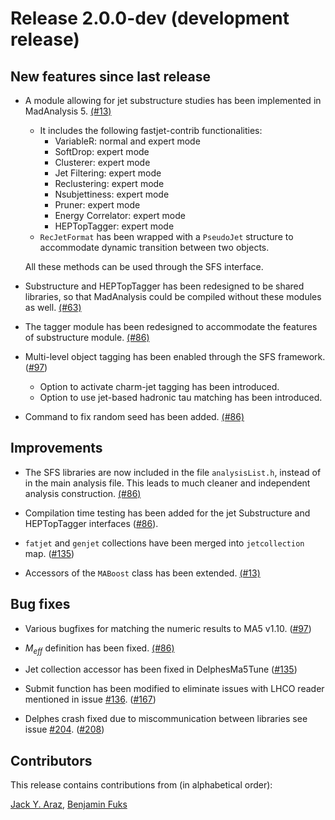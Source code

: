 # Release 2.0.0-dev (development release)

## New features since last release

* A module allowing for jet substructure studies has been implemented in
  MadAnalysis 5. [(#13)](https://github.com/MadAnalysis/madanalysis5/pull/13)
  * It includes the following fastjet-contrib functionalities:
    * VariableR: normal and expert mode
    * SoftDrop: expert mode
    * Clusterer: expert mode
    * Jet Filtering: expert mode
    * Reclustering: expert mode
    * Nsubjettiness: expert mode
    * Pruner: expert mode
    * Energy Correlator: expert mode
    * HEPTopTagger: expert mode
  * `RecJetFormat` has been wrapped with a `PseudoJet` structure to accommodate
     dynamic transition between two objects.

  All these methods can be used through the SFS interface.

* Substructure and HEPTopTagger has been redesigned to be shared libraries, so
  that MadAnalysis could be compiled without these modules as well.
  [(#63)](https://github.com/MadAnalysis/madanalysis5/pull/63)

* The tagger module has been redesigned to accommodate the features of
  substructure module.
  [(#86)](https://github.com/MadAnalysis/madanalysis5/pull/86)

* Multi-level object tagging has been enabled through the SFS framework.
  ([#97](https://github.com/MadAnalysis/madanalysis5/pull/97))
  * Option to activate charm-jet tagging has been introduced.
  * Option to use jet-based hadronic tau matching has been introduced.

* Command to fix random seed has been added.
  [(#86)](https://github.com/MadAnalysis/madanalysis5/pull/86)

## Improvements

* The SFS libraries are now included in the file `analysisList.h`, instead of in
  the main analysis file. This leads to much cleaner and independent analysis
  construction. [(#86)](https://github.com/MadAnalysis/madanalysis5/pull/86)

* Compilation time testing has been added for the jet Substructure and
  HEPTopTagger interfaces
  ([#86](https://github.com/MadAnalysis/madanalysis5/pull/86)).

* `fatjet` and `genjet` collections have been merged into `jetcollection` map.
  ([#135](https://github.com/MadAnalysis/madanalysis5/pull/135))

* Accessors of the `MABoost` class has been extended.
  [(#13)](https://github.com/MadAnalysis/madanalysis5/pull/13)

## Bug fixes

* Various bugfixes for matching the numeric results to MA5 v1.10.
  ([#97](https://github.com/MadAnalysis/madanalysis5/pull/97))

* $M_{eff}$ definition has been fixed.
  [(#86)](https://github.com/MadAnalysis/madanalysis5/pull/86)

* Jet collection accessor has been fixed in DelphesMa5Tune
  ([#135](https://github.com/MadAnalysis/madanalysis5/pull/135))

* Submit function has been modified to eliminate issues with LHCO
  reader mentioned in issue [#136](https://github.com/MadAnalysis/madanalysis5/issues/136).
  ([#167](https://github.com/MadAnalysis/madanalysis5/pull/167))

* Delphes crash fixed due to miscommunication between libraries see issue [#204](https://github.com/MadAnalysis/madanalysis5/issues/204).
  ([#208](https://github.com/MadAnalysis/madanalysis5/pull/208))

## Contributors

This release contains contributions from (in alphabetical order):

[Jack Y. Araz](https://github.com/jackaraz),
[Benjamin Fuks](https://github.com/BFuks)
